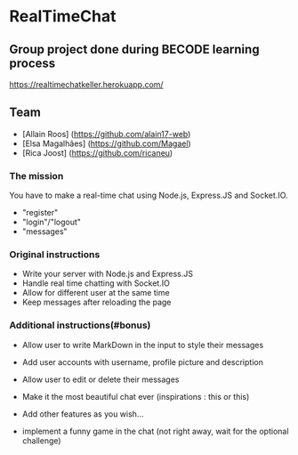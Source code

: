 # RealTimeChat

## Group project done during BECODE learning process

https://realtimechatkeller.herokuapp.com/

## Team

* [Allain Roos] (https://github.com/alain17-web)
* [Elsa Magalhães] (https://github.com/Magael)
* [Rica Joost] (https://github.com/ricaneu)


### The mission
You have to make a real-time chat using Node.js, Express.JS and Socket.IO.

* "register"
* "login"/"logout"
* "messages"

### Original instructions

* Write your server with Node.js and Express.JS
* Handle real time chatting with Socket.IO
* Allow for different user at the same time
* Keep messages after reloading the page

### Additional instructions(#bonus)

* Allow user to write MarkDown in the input to style their messages

* Add user accounts with username, profile picture and description

* Allow user to edit or delete their messages

* Make it the most beautiful chat ever (inspirations : this or this)

* Add other features as you wish...

* implement a funny game in the chat (not right away, wait for the optional challenge)
